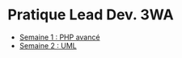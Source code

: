 # Pratique Lead Dev. 3WA

- [Semaine 1 : PHP avancé](week01_PHP/readme.md)
- [Semaine 2 : UML](/week02_UML/readme.md)